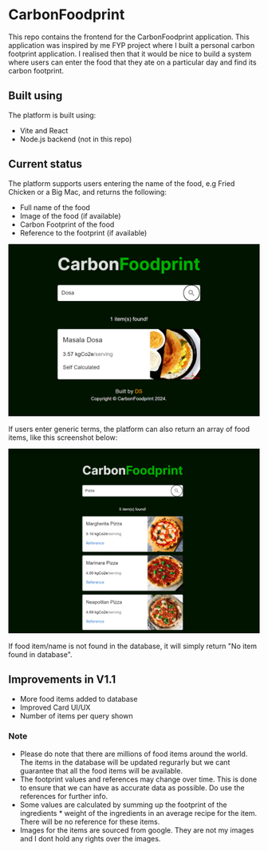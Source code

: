 # CarbonFoodprint

This repo contains the frontend for the CarbonFoodprint application. This application was inspired by me FYP project where I built a personal carbon footprint application.
I realised then that it would be nice to build a system where users can enter the food that they ate on a particular day and find its carbon footprint.

## Built using

The platform is built using:

- Vite and React
- Node.js backend (not in this repo)

## Current status

The platform supports users entering the name of the food, e.g Fried Chicken or a Big Mac, and returns the following:
- Full name of the food
- Image of the food (if available)
- Carbon Footprint of the food
- Reference to the footprint (if available)

![Single Food Item returned](/screenshots/singlefooditem_v1.1.png?raw=true "Single Food Item returned")

If users enter generic terms, the platform can also return an array of food items, like this screenshot below:

![Multiple Food Item returned](/screenshots/multiplefooditem_v1.1.png?raw=true "Multiple Food Item returned")

If food item/name is not found in the database, it will simply return "No item found in database". 

## Improvements in V1.1
- More food items added to database
- Improved Card UI/UX
- Number of items per query shown


### Note
- Please do note that there are millions of food items around the world. The items in the database will be updated regurarly but we cant guarantee that all the food items will be available.
- The footprint values and references may change over time. This is done to ensure that we can have as accurate data as possible. Do use the references for further info.
- Some values are calculated by summing up the footprint of the ingredients * weight of the ingredients in an average recipe for the item. There will be no reference for these items.
- Images for the items are sourced from google. They are not my images and I dont hold any rights over the images. 
